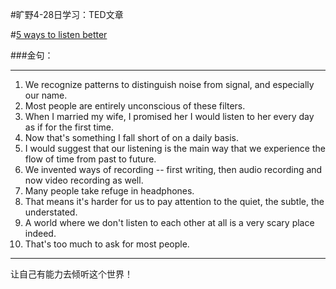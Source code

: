 #旷野4-28日学习：TED文章

#[5 ways to listen better](https://www.ted.com/talks/julian_treasure_5_ways_to_listen_better)

###金句：

----------

1. We recognize patterns to distinguish noise from signal, and especially our name.
1. Most people are entirely unconscious of these filters.
1. When I married my wife, I promised her I would listen to her every day as if for the first time.
1. Now that's something I fall short of on a daily basis.
1. I would suggest that our listening is the main way that we experience the flow of time from past to future. 
1. We invented ways of recording -- first writing, then audio recording and now video recording as well.
1. Many people take refuge in headphones.
1. That means it's harder for us to pay attention to the quiet, the subtle, the understated.
1. A world where we don't listen to each other at all is a very scary place indeed.
1. That's too much to ask for most people.

----------

让自己有能力去倾听这个世界！





